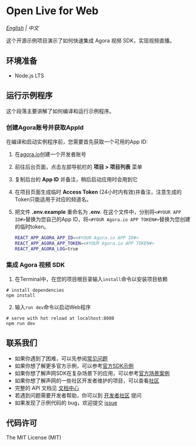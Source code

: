 # Open Live for Web

*[English](README.md) | 中文*

这个开源示例项目演示了如何快速集成 Agora 视频 SDK，实现视频直播。

## 环境准备

- Node.js LTS

## 运行示例程序

这个段落主要讲解了如何编译和运行示例程序。

### 创建Agora账号并获取AppId

在编译和启动实例程序前，您需要首先获取一个可用的App ID:
1. 在[agora.io](https://dashboard.agora.io/signin/)创建一个开发者账号
2. 前往后台页面，点击左部导航栏的 **项目 > 项目列表** 菜单
3. 复制后台的 **App ID** 并备注，稍后启动应用时会用到它
4. 在项目页面生成临时 **Access Token** (24小时内有效)并备注，注意生成的Token只能适用于对应的频道名。

5. 把文件 **.env.example** 重命名为 **.env**. 在这个文件中，分别将`<#YOUR APP ID#>`替换为您自己的App ID，将`<#YOUR Agora.io APP TOKEN#>`替换为您创建的临时token。

    ```bash
    REACT_APP_AGORA_APP_ID=<#YOUR Agora.io APP ID#>
    REACT_APP_AGORA_APP_TOKEN=<#YOUR Agora.io APP TOKEN#>
    REACT_APP_AGORA_LOG=true
    ```

### 集成 Agora 视频 SDK

1. 在Terminal中，在您的项目根目录输入`install`命令以安装项目依赖
  ```shell
  # install dependencies
  npm install
  ```
2. 输入`run dev`命令以启动Web程序
  ```shell
  # serve with hot reload at localhost:8080
  npm run dev
  ```


## 联系我们

- 如果你遇到了困难，可以先参阅[常见问题](https://docs.agora.io/cn/faq)
- 如果你想了解更多官方示例，可以参考[官方SDK示例](https://github.com/AgoraIO)
- 如果你想了解声网SDK在复杂场景下的应用，可以参考[官方场景案例](https://github.com/AgoraIO-usecase)
- 如果你想了解声网的一些社区开发者维护的项目，可以查看[社区](https://github.com/AgoraIO-Community)
- 完整的 API 文档见 [文档中心](https://docs.agora.io/cn/)
- 若遇到问题需要开发者帮助，你可以到 [开发者社区](https://rtcdeveloper.com/) 提问
- 如果发现了示例代码的 bug，欢迎提交 [issue](https://github.com/AgoraIO/Basic-Video-Broadcasting/issues)

## 代码许可

The MIT License (MIT)
